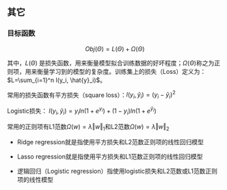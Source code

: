 ## 其它

### 目标函数

$$
Obj(\Theta)=L(\Theta)+\Omega(\Theta)
$$

其中，$L(\Theta)$ 是损失函数，用来衡量模型拟合训练数据的好坏程度；$\Omega(\Theta)$称之为正则项，用来衡量学习到的模型的复杂度。训练集上的损失（Loss）定义为：$L=\sum_{i=1}^n l(y_i, \hat{y}_i)$。

常用的损失函数有平方损失（square loss）：$l(y_i, \hat{y}_i)=(y_i - \hat{y}_i)^2$ 

Logistic损失： $l(y_i, \hat{y}_i)=y_i ln(1+e^{y_i}) + (1-y_i)ln(1+e^{\hat{y}_i})$

常用的正则项有L1范数$\Omega(w)=\lambda \Vert w \Vert_1$和L2范数$\Omega(w)=\lambda \Vert w \Vert_2$

* Ridge regression就是指使用平方损失和L2范数正则项的线性回归模型

* Lasso regression就是指使用平方损失和L1范数正则项的线性回归模型

* 逻辑回归（Logistic regression）指使用logistic损失和L2范数或L1范数正则项的线性模型










